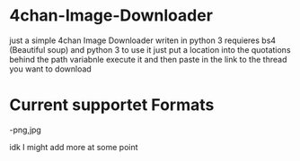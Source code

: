 # 4chan-Image-Downloader
just a simple 4chan Image Downloader writen in python 3
requieres bs4 (Beautiful soup) and python 3 
to use it just put a location into the quotations behind the path variabnle execute it and then paste in the link to the thread you want to download 

# Current supportet Formats 

-png,jpg

idk I might add more at some point

